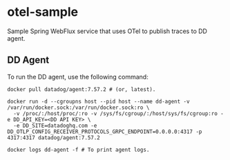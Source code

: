 # otel-sample
Sample Spring WebFlux service that uses OTel to publish traces to DD agent.

## DD Agent
To run the DD agent, use the following command:
```shell
docker pull datadog/agent:7.57.2 # (or, latest).

docker run -d --cgroupns host --pid host --name dd-agent -v /var/run/docker.sock:/var/run/docker.sock:ro \
  -v /proc/:/host/proc/:ro -v /sys/fs/cgroup/:/host/sys/fs/cgroup:ro -e DD_API_KEY=<DD API KEY> \
  -e DD_SITE=datadoghq.com -e DD_OTLP_CONFIG_RECEIVER_PROTOCOLS_GRPC_ENDPOINT=0.0.0.0:4317 -p 4317:4317 datadog/agent:7.57.2
  
docker logs dd-agent -f # To print agent logs.
```
